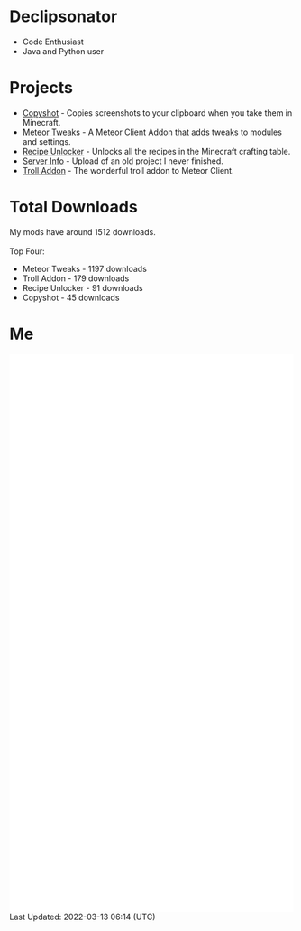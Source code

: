 # Declipsonator
- Code Enthusiast
- Java and Python user
# Projects
- [Copyshot](https://github.com/Declipsonator/Copyshot) - Copies screenshots to your clipboard when you take them in Minecraft.
- [Meteor Tweaks](https://github.com/Declipsonator/Meteor-Tweaks) - A Meteor Client Addon that adds tweaks to modules and settings.
- [Recipe Unlocker](https://github.com/Declipsonator/Recipe-Unlocker) - Unlocks all the recipes in the Minecraft crafting table.
- [Server Info](https://github.com/Declipsonator/Server-Info) - Upload of an old project I never finished.
- [Troll Addon](https://github.com/Declipsonator/Troll-Addon) - The wonderful troll addon to Meteor Client.


# Total Downloads
My mods have around 1512 downloads. \
\
Top Four:
- Meteor Tweaks - 1197 downloads  
- Troll Addon - 179 downloads  
- Recipe Unlocker - 91 downloads  
- Copyshot - 45 downloads  


# Me
<img align="center" src="/github-metrics.svg" alt="Metrics">
Last Updated: 2022-03-13 06:14 (UTC)
